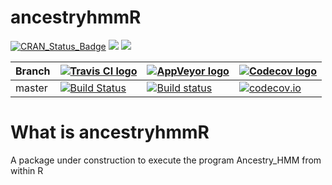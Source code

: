# ancestryhmmR

[![CRAN_Status_Badge](http://www.r-pkg.org/badges/version/ancestryhmmR)](https://cran.r-project.org/package=ancestryhmmR)
[![](http://cranlogs.r-pkg.org/badges/grand-total/ancestryhmmR)](https://cran.r-project.org/package=ancestryhmmR)
[![](http://cranlogs.r-pkg.org/badges/ancestryhmmR)](https://cran.r-project.org/package=ancestryhmmR)

Branch|[![Travis CI logo](pics/TravisCI.png)](https://travis-ci.org)|[![AppVeyor logo](pics/AppVeyor.png)](https://www.appveyor.com)|[![Codecov logo](pics/Codecov.png)](https://www.codecov.io)
---|---|---|---
master|[![Build Status](https://travis-ci.org/thijsjanzen/ancestryhmmR.svg?branch=master)](https://travis-ci.org/thijsjanzen/ancestryhmmR)|[![Build status](https://ci.appveyor.com/api/projects/status/aqqohat448ke8c08?svg=true)](https://ci.appveyor.com/project/thijsjanzen/ancestryhmmR)|[![codecov.io](https://codecov.io/gh/thijsjanzen/ancestryhmmR/branch/master/graph/badge.svg)](https://codecov.io/gh/thijsjanzen/ancestryhmmR)

# What is ancestryhmmR
A package under construction to execute the program Ancestry_HMM from within R
